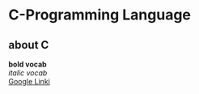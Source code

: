 # C-Programming Language
## about C 
**bold vocab** <br/>
*italic vocab* <br/>
[Google Linki](https://www.google.com)


